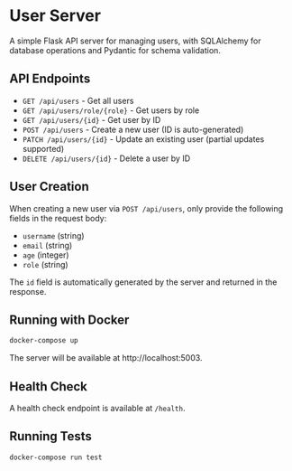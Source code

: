 # User Server

A simple Flask API server for managing users, with SQLAlchemy for database operations and Pydantic for schema validation.

## API Endpoints

- `GET /api/users` - Get all users
- `GET /api/users/role/{role}` - Get users by role
- `GET /api/users/{id}` - Get user by ID
- `POST /api/users` - Create a new user (ID is auto-generated)
- `PATCH /api/users/{id}` - Update an existing user (partial updates supported)
- `DELETE /api/users/{id}` - Delete a user by ID

## User Creation

When creating a new user via `POST /api/users`, only provide the following fields in the request body:
- `username` (string)
- `email` (string)
- `age` (integer)
- `role` (string)

The `id` field is automatically generated by the server and returned in the response.

## Running with Docker

```bash
docker-compose up
```

The server will be available at http://localhost:5003.

## Health Check

A health check endpoint is available at `/health`.

## Running Tests

```bash
docker-compose run test
```
